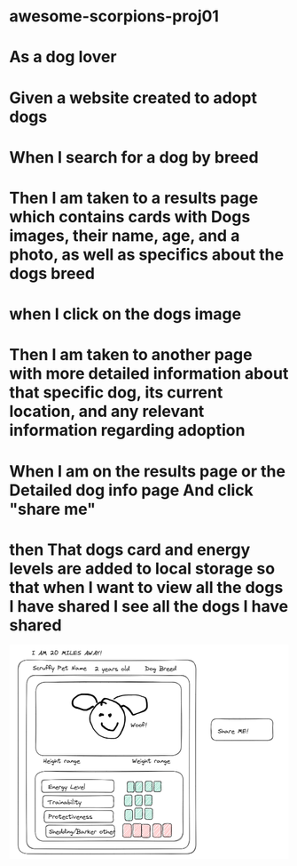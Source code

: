 # awesome-scorpions-proj01

 # As a dog lover
 # Given a website created to adopt dogs
 # When I search for a dog by breed 
 # Then I am taken to a results page which contains cards with Dogs images, their name, age, and a photo, as well as specifics about the dogs breed
 # when I click on the dogs image
 # Then I am taken to another page with more detailed information about that specific dog, its current location, and any relevant information regarding adoption
 # When I am on the results page or the Detailed dog info page And click "share me"
 # then That dogs card and energy levels are added to local storage so that when I want to view all the dogs I have shared I see all the dogs I have shared
 

![application-image](./assets/images/dog-card-example.png)